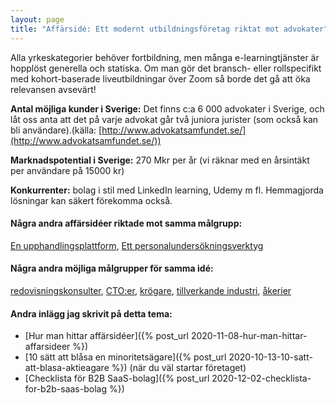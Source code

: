 ```yaml
---
layout: page
title: "Affärsidé: Ett modernt utbildningsföretag riktat mot advokater"
---
```

Alla yrkeskategorier behöver fortbildning, men många e-learningtjänster är hopplöst generella och statiska. Om man gör det bransch- eller rollspecifikt med kohort-baserade liveutbildningar över Zoom så borde det gå att öka relevansen avsevärt!

**Antal möjliga kunder i Sverige:** Det finns c:a 6 000 advokater i Sverige, och låt oss anta att det på varje advokat går två juniora jurister (som också kan bli användare).(källa: [http://www.advokatsamfundet.se/](http://www.advokatsamfundet.se/))

**Marknadspotential i Sverige:** 270 Mkr per år (vi räknar med en årsintäkt per användare på 15000 kr)

**Konkurrenter:** bolag i stil med LinkedIn learning, Udemy m fl. Hemmagjorda lösningar kan säkert förekomma också.

#### Några andra affärsidéer riktade mot samma målgrupp:
[En upphandlingsplattform](/affarsideer/en-upphandlingsplattform-for-advokater/), [Ett personalundersökningsverktyg](/affarsideer/ett-personalundersokningsverktyg-for-advokater/)


#### Några andra möjliga målgrupper för samma idé:
[redovisningskonsulter](/affarsideer/ett-modernt-utbildningsforetag-riktat-mot-redovisningskonsulter/), [CTO:er](/affarsideer/ett-modernt-utbildningsforetag-riktat-mot-cto-er/), [krögare](/affarsideer/ett-modernt-utbildningsforetag-riktat-mot-krogare/), [tillverkande industri](/affarsideer/ett-modernt-utbildningsforetag-riktat-mot-tillverkande-industri/), [åkerier](/affarsideer/ett-modernt-utbildningsforetag-riktat-mot-akerier/)

#### Andra inlägg jag skrivit på detta tema:
- [Hur man hittar affärsidéer]({% post_url 2020-11-08-hur-man-hittar-affarsideer %})
- [10 sätt att blåsa en minoritetsägare]({% post_url 2020-10-13-10-satt-att-blasa-aktieagare %}) (när du väl startar företaget)
- [Checklista för B2B SaaS-bolag]({% post_url 2020-12-02-checklista-for-b2b-saas-bolag %})

